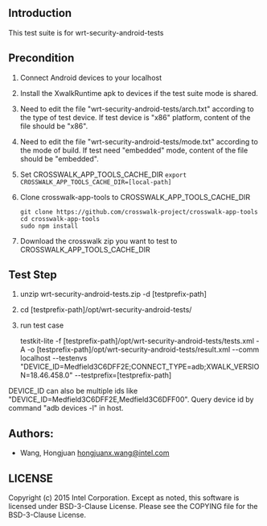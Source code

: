 ## Introduction

This test suite is for wrt-security-android-tests

## Precondition

1. Connect Android devices to your localhost

2. Install the XwalkRuntime apk to devices if the test suite mode is shared.

3. Need to edit the file "wrt-security-android-tests/arch.txt" according to the type of test device.
   If test device is "x86" platform, content of the file should be "x86".

4. Need to edit the file "wrt-security-android-tests/mode.txt" according to the mode of build.
   If test need "embedded" mode, content of the file should be "embedded".

5. Set CROSSWALK_APP_TOOLS_CACHE_DIR
  ```export CROSSWALK_APP_TOOLS_CACHE_DIR=[local-path]```

6. Clone crosswalk-app-tools to CROSSWALK_APP_TOOLS_CACHE_DIR
   ```
   git clone https://github.com/crosswalk-project/crosswalk-app-tools
   cd crosswalk-app-tools
   sudo npm install
   ```
7. Download the crosswalk zip you want to test to CROSSWALK_APP_TOOLS_CACHE_DIR

## Test Step

1. unzip wrt-security-android-tests<version>.zip -d [testprefix-path]

2. cd [testprefix-path]/opt/wrt-security-android-tests/

4. run test case

   testkit-lite -f [testprefix-path]/opt/wrt-security-android-tests/tests.xml -A
   -o [testprefix-path]/opt/wrt-security-android-tests/result.xml --comm localhost
   --testenvs "DEVICE_ID=Medfield3C6DFF2E;CONNECT_TYPE=adb;XWALK_VERSION=18.46.458.0"
   --testprefix=[testprefix-path]

  DEVICE_ID can also be multiple ids like "DEVICE_ID=Medfield3C6DFF2E,Medfield3C6DFF00".
  Query device id by command "adb devices -l" in host.


## Authors:

* Wang, Hongjuan <hongjuanx.wang@intel.com>

## LICENSE

Copyright (c) 2015 Intel Corporation.
Except as noted, this software is licensed under BSD-3-Clause License.
Please see the COPYING file for the BSD-3-Clause License.

